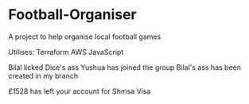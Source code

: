 # Football-Organiser
A project to help organise local football games

Utilises:
Terraform
AWS
JavaScript

Bilal licked Dice's ass
Yushua has joined the group
Bilal's ass has been created in my branch

£1528 has left your account for Shmsa Visa

